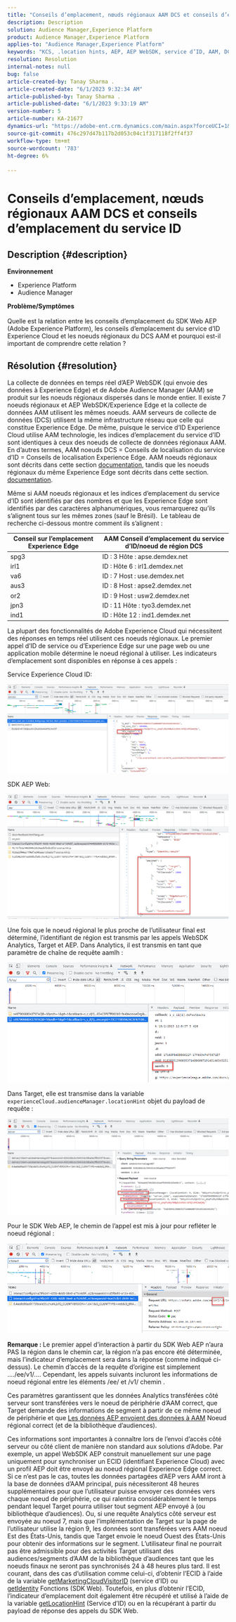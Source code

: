 ```yaml
---
title: "Conseils d’emplacement, nœuds régionaux AAM DCS et conseils d’emplacement du service ID"
description: Description
solution: Audience Manager,Experience Platform
product: Audience Manager,Experience Platform
applies-to: "Audience Manager,Experience Platform"
keywords: "KCS, .location hints, AEP, AEP WebSDK, service d’ID, AAM, DCS, noeuds régionaux"
resolution: Resolution
internal-notes: null
bug: false
article-created-by: Tanay Sharma .
article-created-date: "6/1/2023 9:32:34 AM"
article-published-by: Tanay Sharma .
article-published-date: "6/1/2023 9:33:19 AM"
version-number: 5
article-number: KA-21677
dynamics-url: "https://adobe-ent.crm.dynamics.com/main.aspx?forceUCI=1&pagetype=entityrecord&etn=knowledgearticle&id=33ac4139-5f00-ee11-8f6e-6045bd0067ea"
source-git-commit: 476c297d47b117b2d053c04c1f317118f2ff4f37
workflow-type: tm+mt
source-wordcount: '783'
ht-degree: 6%

---
```


# Conseils d’emplacement, nœuds régionaux AAM DCS et conseils d’emplacement du service ID

## Description {#description}

<b>Environnement</b>
- Experience Platform
- Audience Manager

<b>Problème/Symptômes</b><br><br>Quelle est la relation entre les conseils d’emplacement du SDK Web AEP (Adobe Experience Platform), les conseils d’emplacement du service d’ID Experience Cloud et les noeuds régionaux du DCS AAM et pourquoi est-il important de comprendre cette relation ?<br>

## Résolution {#resolution}


La collecte de données en temps réel d’AEP WebSDK (qui envoie des données à Experience Edge) et de Adobe Audience Manager (AAM) se produit sur les noeuds régionaux dispersés dans le monde entier. Il existe 7 noeuds régionaux et AEP WebSDK/Experience Edge et la collecte de données AAM utilisent les mêmes noeuds. AAM serveurs de collecte de données (DCS) utilisent la même infrastructure réseau que celle qui constitue Experience Edge. De même, puisque le service d’ID Experience Cloud utilise AAM technologie, les indices d’emplacement du service d’ID sont identiques à ceux des noeuds de collecte de données régionaux AAM. En d’autres termes, AAM noeuds DCS = Conseils de localisation du service d’ID = Conseils de localisation Experience Edge. AAM noeuds régionaux sont décrits dans cette section [documentation](https://experienceleague.adobe.com/docs/audience-manager/user-guide/api-and-sdk-code/dcs/dcs-api-reference/dcs-regions.html?lang=en), tandis que les noeuds régionaux du même Experience Edge sont décrits dans cette section. [documentation](https://experienceleague.adobe.com/docs/experience-platform/edge-network-server-api/location-hints.html?lang=en).

Même si AAM noeuds régionaux et les indices d’emplacement du service d’ID sont identifiés par des nombres et que les Experience Edge sont identifiés par des caractères alphanumériques, vous remarquerez qu’ils s’alignent tous sur les mêmes zones (sauf le Brésil).  Le tableau de recherche ci-dessous montre comment ils s’alignent :


| Conseil sur l’emplacement Experience Edge | AAM Conseil d’emplacement du service d’ID/noeud de région DCS |
| --- | --- |
| spg3 | ID : 3 Hôte : apse.demdex.net |
| irl1 | ID : Hôte 6 : irl1.demdex.net |
| va6 | ID : 7 Host : use.demdex.net |
| aus3 | ID : 8 Host : apse2.demdex.net |
| or2 | ID : 9 Host : usw2.demdex.net |
| jpn3 | ID : 11 Hôte : tyo3.demdex.net |
| ind1 | ID : Hôte 12 : ind1.demdex.net |


La plupart des fonctionnalités de Adobe Experience Cloud qui nécessitent des réponses en temps réel utilisent ces noeuds régionaux. Le premier appel d’ID de service ou d’Experience Edge sur une page web ou une application mobile détermine le noeud régional à utiliser. Les indicateurs d’emplacement sont disponibles en réponse à ces appels :

Service Experience Cloud ID:

![](assets/e80a1235-77bf-ed11-83ff-6045bd006239.png)



SDK AEP Web:

![](assets/8f50cbb3-75bf-ed11-83ff-6045bd006239.png)

Une fois que le noeud régional le plus proche de l’utilisateur final est déterminé, l’identifiant de région est transmis par les appels WebSDK Analytics, Target et AEP. Dans Analytics, il est transmis en tant que paramètre de chaîne de requête aamlh :

![](assets/33af14ff-77bf-ed11-83ff-6045bd006239.png)

Dans Target, elle est transmise dans la variable `experienceCloud.audienceManager.locationHint` objet du payload de requête :

![](assets/dce94437-78bf-ed11-83ff-6045bd006239.png)

Pour le SDK Web AEP, le chemin de l’appel est mis à jour pour refléter le noeud régional :

![](assets/8245a050-79bf-ed11-83ff-6045bd006239.png)

<b>Remarque : </b>Le premier appel d’interaction à partir du SDK Web AEP n’aura PAS la région dans le chemin car, la région n’a pas encore été déterminée, mais l’indicateur d’emplacement sera dans la réponse (comme indiqué ci-dessus). Le chemin d’accès de la requête d’origine est simplement ..../ee/v1/.... Cependant, les appels suivants incluront les informations de noeud régional entre les éléments /ee/ et /v1/ chemin .

Ces paramètres garantissent que les données Analytics transférées côté serveur sont transférées vers le noeud de périphérie d’AAM correct, que Target demande des informations de segment à partir de ce même noeud de périphérie et que [Les données AEP envoient des données à AAM](https://experienceleague.adobe.com/docs/audience-manager/user-guide/implementation-integration-guides/integration-experience-platform/aam-aep-audience-sharing.html?lang=fr) Noeud régional correct (et de la bibliothèque d’audiences).

Ces informations sont importantes à connaître lors de l’envoi d’accès côté serveur ou côté client de manière non standard aux solutions d’Adobe. Par exemple, un appel WebSDK AEP construit manuellement sur une page uniquement pour synchroniser un ECID (identifiant Experience Cloud) avec un profil AEP doit être envoyé au noeud régional Experience Edge correct. Si ce n’est pas le cas, toutes les données partagées d’AEP vers AAM iront à la base de données d’AAM principal, puis nécessiteront 48 heures supplémentaires pour que l’utilisateur puisse envoyer ces données vers chaque noeud de périphérie, ce qui ralentira considérablement le temps pendant lequel Target pourra utiliser tout segment AEP envoyé à (ou bibliothèque d’audiences). Ou, si une requête Analytics côté serveur est envoyée au noeud 7, mais que l’implémentation de Target sur la page de l’utilisateur utilise la région 9, les données sont transférées vers AAM noeud Est des États-Unis, tandis que Target envoie le noeud Ouest des États-Unis pour obtenir des informations sur le segment. L’utilisateur final ne pourrait pas être admissible pour des activités Target utilisant des audiences/segments d’AAM de la bibliothèque d’audiences tant que les noeuds finaux ne seront pas synchronisés 24 à 48 heures plus tard. Il est courant, dans des cas d’utilisation comme celui-ci, d’obtenir l’ECID à l’aide de la variable [getMarketingCloudVisitorID](https://experienceleague.adobe.com/docs/id-service/using/id-service-api/methods/getmcvid.html?lang=en) (service d’ID) ou [getIdentity](https://experienceleague.adobe.com/docs/experience-platform/edge/extension/accessing-the-ecid.html?lang=en) Fonctions (SDK Web). Toutefois, en plus d’obtenir l’ECID, l’indicateur d’emplacement doit également être récupéré et utilisé à l’aide de la variable [getLocationHint](https://experienceleague.adobe.com/docs/id-service/using/id-service-api/methods/getlocationhint.html?lang=en) (Service d’ID) ou en la récupérant à partir du payload de réponse des appels du SDK Web.








